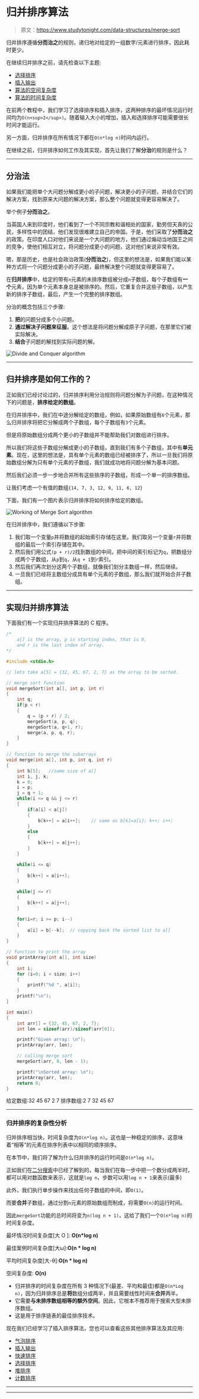# 归并排序算法

> 原文：<https://www.studytonight.com/data-structures/merge-sort>

归并排序遵循**分而治之**的规则，递归地对给定的一组数字/元素进行排序，因此耗时更少。

在继续归并排序之前，请先检查以下主题:

*   [选择排序](selection-sorting)
*   [插入输出](insertion-sorting)
*   [算法的空间复杂度](space-complexity-of-algorithms)
*   [算法的时间复杂度](time-complexity-of-algorithms)

在前两个教程中，我们学习了选择排序和插入排序，这两种排序的最坏情况运行时间均为`O(n<sup>2</sup>)`。随着输入大小的增加，插入和选择排序可能需要很长时间才能运行。

另一方面，归并排序在所有情况下都在`O(n*log n)`时间内运行。

在继续之前，归并排序如何工作及其实现，首先让我们了解**分治**的规则是什么？

* * *

## 分治法

如果我们能把单个大问题分解成更小的子问题，解决更小的子问题，并结合它们的解决方案，找到原来大问题的解决方案，那么整个问题就变得更容易解决了。

举个例子**分而治之**。

当英国人来到印度时，他们看到了一个不同宗教和谐相处的国家，勤劳但天真的公民，多样性中的团结，他们发现很难建立自己的帝国。于是，他们采取了**分而治之**的政策。在印度人口对他们来说是一个大问题的地方，他们通过煽动当地国王之间的竞争，使他们相互对立，将问题分成更小的问题，这对他们来说非常有效。

嗯，那是历史，也是社会政治政策(**分而治之**)，但这里的想法是，如果我们能以某种方式将一个问题分成更小的子问题，最终解决整个问题就变得更容易了。

在**归并排序**中，给定的带有`n`元素的未排序数组被分成`n`子数组，每个子数组有**一个**元素，因为单个元素本身总是被排序的。然后，它重复合并这些子数组，以产生新的排序子数组，最后，产生一个完整的排序数组。

分治的概念包括三个步骤:

1.  **把**的问题分成多个小问题。
2.  **通过解决子问题来征服**。这个想法是将问题分解成原子子问题，在那里它们被实际解决。
3.  **结合**子问题的解找到实际问题的解。

![Divide and Conquer algorithm](img/29719fe7d63988246f356b903469e49a.png)

* * *

## 归并排序是如何工作的？

正如我们已经讨论过的，归并排序利用分治规则将问题分解为子问题，在这种情况下的问题是，**排序给定的数组**。

在归并排序中，我们在中途分解给定的数组，例如，如果原始数组有`6`个元素，那么归并排序将把它分解成两个子数组，每个子数组有`3`个元素。

但是将原始数组分成两个更小的子数组并不能帮助我们对数组进行排序。

所以我们将这些子数组分解成更小的子数组，直到我们有多个子数组，其中有**单元素**。现在，这里的想法是，具有单个元素的数组已经被排序了，所以一旦我们将原始数组分解为只有单个元素的子数组，我们就成功地将问题分解为基本问题。

然后我们必须一步一步地合并所有这些排序的子数组，形成一个单一的排序数组。

让我们考虑一个有值的数组`{14, 7, 3, 12, 9, 11, 6, 12}`

下面，我们有一个图片表示归并排序将如何排序给定的数组。

![Working of Merge Sort algorithm](img/7ef5b7e503abf2e57bb9f02561a085e7.png)

在归并排序中，我们遵循以下步骤:

1.  我们取一个变量`p`并将数组的起始索引存储在这里。我们取另一个变量`r`并将数组的最后一个索引存储在其中。
2.  然后我们用公式`(p + r)/2`找到数组的中间，把中间的索引标记为`q`，把数组分成两个子数组，从`p`到`q`，从`q + 1`到`r`索引。
3.  然后我们再次划分这两个子数组，就像我们划分主数组一样，然后继续。
4.  一旦我们已经将主数组分成具有单个元素的子数组，那么我们就开始合并子数组。

* * *

## 实现归并排序算法

下面我们有一个实现归并排序算法的 C 程序。

```cpp
/*  
    a[] is the array, p is starting index, that is 0, 
    and r is the last index of array. 
*/

#include <stdio.h>

// lets take a[5] = {32, 45, 67, 2, 7} as the array to be sorted.

// merge sort function
void mergeSort(int a[], int p, int r)
{
    int q;
    if(p < r)
    {
        q = (p + r) / 2;
        mergeSort(a, p, q);
        mergeSort(a, q+1, r);
        merge(a, p, q, r);
    }
}

// function to merge the subarrays
void merge(int a[], int p, int q, int r)
{
    int b[5];   //same size of a[]
    int i, j, k;
    k = 0;
    i = p;
    j = q + 1;
    while(i <= q && j <= r)
    {
        if(a[i] < a[j])
        {
            b[k++] = a[i++];    // same as b[k]=a[i]; k++; i++;
        }
        else
        {
            b[k++] = a[j++];
        }
    }

    while(i <= q)
    {
        b[k++] = a[i++];
    }

    while(j <= r)
    {
        b[k++] = a[j++];
    }

    for(i=r; i >= p; i--)
    {
        a[i] = b[--k];  // copying back the sorted list to a[]
    } 
}

// function to print the array
void printArray(int a[], int size)
{
    int i;
    for (i=0; i < size; i++)
    {
        printf("%d ", a[i]);
    }
    printf("\n");
}

int main()
{
    int arr[] = {32, 45, 67, 2, 7};
    int len = sizeof(arr)/sizeof(arr[0]);

    printf("Given array: \n");
    printArray(arr, len);

    // calling merge sort
    mergeSort(arr, 0, len - 1);

    printf("\nSorted array: \n");
    printArray(arr, len);
    return 0;
}
```

给定数组:32 45 67 2 7 排序数组:2 7 32 45 67

* * *

### 归并排序的复杂性分析

归并排序相当快，时间复杂度为`O(n*log n)`。这也是一种稳定的排序，这意味着“相等”的元素在排序列表中以相同的顺序排序。

在本节中，我们将了解为什么归并排序的运行时间是`O(n*log n)`。

正如我们在[二分搜索](binary-search-algorithm)中已经了解到的，每当我们在每一步中把一个数分成两半时，都可以用对数函数来表示，这就是`log n`，步数可以用`log n + 1`来表示(最多)

此外，我们执行单步操作来找出任何子数组的中间，即`O(1)`。

而要**合并**子数组，通过分割`n`元素的原始数组而制成，将需要`O(n)`的运行时间。

因此`mergeSort`功能的总时间将变为`n(log n + 1)`，这给了我们一个`O(n*log n)`的时间复杂度。

最坏情况时间复杂度[大 O ]: **O(n*log n)**

最佳案例时间复杂度[大ω]:**O(n * log n)**

平均时间复杂度[大-θ]:**O(n * log n)**

空间复杂度: **O(n)**

*   归并排序的时间复杂度在所有 3 种情况下(最差、平均和最佳)都是`O(n*Log n)`，因为归并排序总是**将**数组分成两半，并且需要线性时间来**合并**两半。
*   它需要**与未排序数组相等的额外空间**。因此，它根本不推荐用于搜索大型未排序数组。
*   这是用于排序链表的最佳排序技术。

现在我们已经学习了插入排序算法，您也可以查看这些其他排序算法及其应用:

*   [气泡排序](bubble-sort)
*   [插入输出](insertion-sorting)
*   [快速排序](quick-sort)
*   [选择排序](selection-sorting)
*   [堆排序](heap-sort)
*   [计数排序](counting-sort)

* * *

* * *